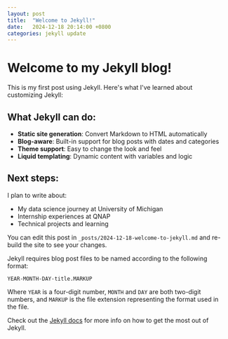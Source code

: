 ```yaml
---
layout: post
title:  "Welcome to Jekyll!"
date:   2024-12-18 20:14:00 +0800
categories: jekyll update
---
```


# Welcome to my Jekyll blog!

This is my first post using Jekyll. Here's what I've learned about customizing Jekyll:

## What Jekyll can do:

- **Static site generation**: Convert Markdown to HTML automatically
- **Blog-aware**: Built-in support for blog posts with dates and categories  
- **Theme support**: Easy to change the look and feel
- **Liquid templating**: Dynamic content with variables and logic

## Next steps:

I plan to write about:
- My data science journey at University of Michigan
- Internship experiences at QNAP
- Technical projects and learning

You can edit this post in `_posts/2024-12-18-welcome-to-jekyll.md` and re-build the site to see your changes.

Jekyll requires blog post files to be named according to the following format:

`YEAR-MONTH-DAY-title.MARKUP`

Where `YEAR` is a four-digit number, `MONTH` and `DAY` are both two-digit numbers, and `MARKUP` is the file extension representing the format used in the file.

Check out the [Jekyll docs][jekyll-docs] for more info on how to get the most out of Jekyll.

[jekyll-docs]: https://jekyllrb.com/docs/home 